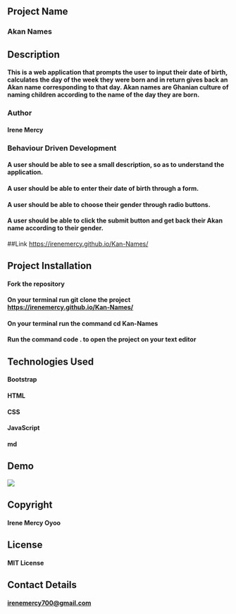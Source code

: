 ## Project Name
### Akan Names

## Description
#### This is a web application that prompts the user to input their date of birth, calculates the day of the week they were born and in return gives back an Akan name corresponding to that day. Akan names are Ghanian culture of naming children according to the name of the day they are born.

### Author
#### Irene Mercy

### Behaviour Driven Development
#### A user should be able to see a small description, so as to understand the application.
#### A user should be able to enter their date of birth through a form.
#### A user should be able to choose their gender through radio buttons.
#### A user should be able to click the submit button and get back their Akan name according to their gender.

##Link
https://irenemercy.github.io/Kan-Names/

## Project Installation
#### Fork the repository
#### On your terminal run git clone the project https://irenemercy.github.io/Kan-Names/
#### On your terminal run the command cd Kan-Names
#### Run the command code . to open the project on your text editor

## Technologies Used
#### Bootstrap
#### HTML
#### CSS
#### JavaScript
#### md

## Demo
<img src="../images/demo.png">

## Copyright
#### Irene Mercy Oyoo

## License
#### MIT License

## Contact Details
#### irenemercy700@gmail.com
